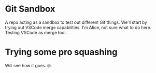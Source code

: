 # Git Sandbox
A repo acting as a sandbox to test out different Git things.
We'll start by trying out VSCode merge capabilities.
I'm Alice, not sure what to do here.
Testing VSCode as merge tool.

# Trying some pro squashing
Will see how it goes. 🙄.
